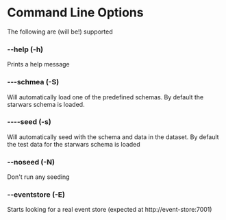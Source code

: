 # Command Line Options 

The following are (will be!) supported 

### --help (-h)

Prints a help message

### ---schmea <schmea> (-S) 

Will automatically load one of the predefined schemas. By default the starwars 
schema is loaded.

### ----seed <dataset> (-s)

Will automatically seed with the schema and data in the dataset. By default the 
test data for the starwars schema is loaded

### --noseed (-N)

Don't run any seeding 


### --eventstore (-E)

Starts looking for a real event store (expected at http://event-store:7001)

